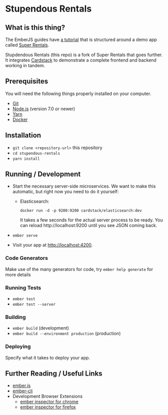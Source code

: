# Stupendous Rentals

## What is this thing?

The EmberJS guides have [a tutorial](https://guides.emberjs.com/current/tutorial/ember-cli/) that is structured around a demo app called [Super Rentals](https://github.com/ember-learn/super-rentals).

Stupdendous Rentals (this repo) is a fork of Super Rentals that goes further. It integrates [Cardstack](https://github.com/cardstack/cardstack) to demonstrate a complete frontend and backend working in tandem.

## Prerequisites

You will need the following things properly installed on your computer.

* [Git](https://git-scm.com/)
* [Node.js](https://nodejs.org/) (version 7.0 or newer)
* [Yarn](https://yarnpkg.com/)
* [Docker](https://www.docker.com/)

## Installation

* `git clone <repository-url>` this repository
* `cd stupendous-rentals`
* `yarn install`

## Running / Development

* Start the necessary server-side microservices. We want to make this automatic, but right now you need to do it yourself:

  * Elasticsearch:
  
      `docker run -d -p 9200:9200 cardstack/elasticsearch:dev`
      
    It takes a few seconds for the actual server process to be ready. You can reload http://localhost:9200 until you see JSON coming back.

* `ember serve`

* Visit your app at [http://localhost:4200](http://localhost:4200).

### Code Generators

Make use of the many generators for code, try `ember help generate` for more details

### Running Tests

* `ember test`
* `ember test --server`

### Building

* `ember build` (development)
* `ember build --environment production` (production)

### Deploying

Specify what it takes to deploy your app.

## Further Reading / Useful Links

* [ember.js](http://emberjs.com/)
* [ember-cli](https://ember-cli.com/)
* Development Browser Extensions
  * [ember inspector for chrome](https://chrome.google.com/webstore/detail/ember-inspector/bmdblncegkenkacieihfhpjfppoconhi)
  * [ember inspector for firefox](https://addons.mozilla.org/en-US/firefox/addon/ember-inspector/)
